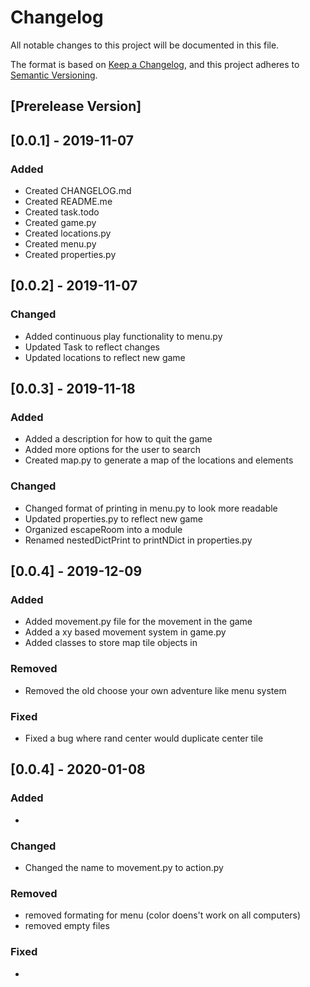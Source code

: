 # Changelog
All notable changes to this project will be documented in this file.

The format is based on [Keep a Changelog](https://keepachangelog.com/en/1.0.0/),
and this project adheres to [Semantic Versioning](https://semver.org/spec/v2.0.0.html).

## [Prerelease Version]

## [0.0.1] - 2019-11-07
### Added
 - Created CHANGELOG.md
 - Created README.me
 - Created task.todo
 - Created game.py
 - Created locations.py
 - Created menu.py
 - Created properties.py

## [0.0.2] - 2019-11-07
### Changed
- Added continuous play functionality to menu.py
- Updated Task to reflect changes
- Updated locations to reflect new game

## [0.0.3] - 2019-11-18
### Added
 - Added a description for how to quit the game
 - Added more options for the user to search
 - Created map.py to generate a map of the locations and elements

### Changed
 - Changed format of printing in menu.py to look more readable
 - Updated properties.py to reflect new game
 - Organized escapeRoom into a module
 - Renamed nestedDictPrint to printNDict in properties.py

## [0.0.4] - 2019-12-09
### Added
 - Added movement.py file for the movement in the game
 - Added a xy based movement system in game.py
 - Added classes to store map tile objects in

### Removed
- Removed the old choose your own adventure like menu system

### Fixed
 - Fixed a bug where rand center would duplicate center tile

## [0.0.4] - 2020-01-08
### Added
-

### Changed
- Changed the name to movement.py to action.py

### Removed
- removed formating for menu (color doens't work on all computers)
- removed empty files

### Fixed
-

